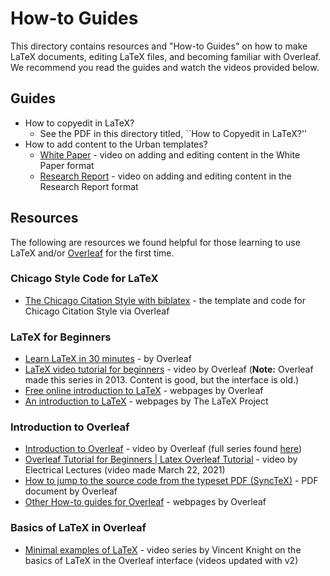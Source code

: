 # How-to Guides

This directory contains resources and "How-to Guides" on how to make LaTeX documents, editing LaTeX files, and becoming familiar with Overleaf.
We recommend you read the guides and watch the videos provided below.

## Guides

- How to copyedit in LaTeX?
	- See the PDF in this directory titled, ``How to Copyedit in LaTeX?''
- How to add content to the Urban templates?
	- [White Paper](https://urbanorg.box.com/s/fddmwh4e9bz9bbqdntc43fep1r7u6xe5) - video on adding and editing content in the White Paper format
	- [Research Report](https://urbanorg.box.com/s/iqqyf1wpawuqsumx9do2lspeq0bz7qop) - video on adding and editing content in the Research Report format

## Resources

The following are resources we found helpful for those learning to use LaTeX and/or [Overleaf](https://www.overleaf.com/) for the first time.

### Chicago Style Code for LaTeX
- [The Chicago Citation Style with biblatex](https://www.overleaf.com/latex/examples/the-chicago-citation-style-with-biblatex/pdqqrmwtdqpc) - the template and code for Chicago Citation Style via Overleaf

### LaTeX for Beginners
- [Learn LaTeX in 30 minutes](https://www.overleaf.com/learn/latex/Learn_LaTeX_in_30_minutes) - by Overleaf
- [LaTeX video tutorial for beginners](https://www.overleaf.com/learn/latex/LaTeX_video_tutorial_for_beginners_(video_1)) - video by Overleaf (**Note:** Overleaf made this series in 2013. Content is good, but the interface is old.)
- [Free online introduction to LaTeX](https://www.overleaf.com/learn/latex/Free_online_introduction_to_LaTeX_(part_1)) - webpages by Overleaf
- [An introduction to LaTeX](https://www.latex-project.org/about/) - webpages by The LaTeX Project

### Introduction to Overleaf
- [Introduction to Overleaf](https://www.youtube.com/watch?v=g8Ejj0T0yG4) - video by Overleaf (full series found [here](https://www.youtube.com/channel/UCFbB74XMDtpFpDdasjzE0IA))
- [Overleaf Tutorial for Beginners | Latex Overleaf Tutorial](https://www.youtube.com/watch?v=_PzDLFJHO3E) - video by Electrical Lectures (video made March 22, 2021)
- [How to jump to the source code from the typeset PDF (SyncTeX)](https://www.overleaf.com/learn/how-to/How_to_jump_to_the_source_code_from_the_typeset_PDF_(SyncTeX)) - PDF document by Overleaf
- [Other How-to guides for Overleaf](https://www.overleaf.com/learn/how-to) - webpages by Overleaf

### Basics of LaTeX in Overleaf
- [Minimal examples of LaTeX](https://www.youtube.com/playlist?list=PLnC5h3PY-znyDQKn3knfXfekZLgWyL7QW) - video series by Vincent Knight on the basics of LaTeX in the Overleaf interface (videos updated with v2)

